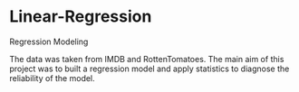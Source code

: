 # Linear-Regression
Regression Modeling

The data was taken from IMDB and RottenTomatoes. The main aim of this project was to built a regression model and apply statistics to diagnose the reliability of the model.
